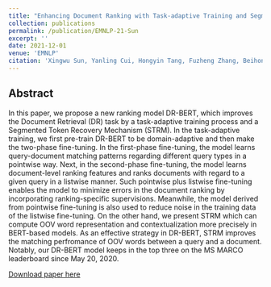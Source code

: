 ```yaml
---
title: "Enhancing Document Ranking with Task-adaptive Training and Segmented Token Recovery Mechanism"
collection: publications
permalink: /publication/EMNLP-21-Sun
excerpt: ''
date: 2021-12-01
venue: 'EMNLP'
citation: 'Xingwu Sun, Yanling Cui, Hongyin Tang, Fuzheng Zhang, Beihong Jin, Shi Wang: Enhancing Document Ranking with Task-adaptive Training and Segmented Token Recovery Mechanism. EMNLP (1) 2021: 3570-3579'
---
```

Abstract
--
In this paper, we propose a new ranking model DR-BERT, which improves the Document Retrieval (DR) task by a task-adaptive training process and a Segmented Token Recovery Mechanism (STRM). In the task-adaptive training, we first pre-train DR-BERT to be domain-adaptive and then make the two-phase fine-tuning. In the first-phase fine-tuning, the model learns query-document matching patterns regarding different query types in a pointwise way. Next, in the second-phase fine-tuning, the model learns document-level ranking features and ranks documents with regard to a given query in a listwise manner. Such pointwise plus listwise fine-tuning enables the model to minimize errors in the document ranking by incorporating ranking-specific supervisions. Meanwhile, the model derived from pointwise fine-tuning is also used to reduce noise in the training data of the listwise fine-tuning. On the other hand, we present STRM which can compute OOV word representation and contextualization more precisely in BERT-based models. As an effective strategy in DR-BERT, STRM improves the matching perfromance of OOV words between a query and a document. Notably, our DR-BERT model keeps in the top three on the MS MARCO leaderboard since May 20, 2020.

[Download paper here](https://aclanthology.org/2021.emnlp-main.289.pdf)

